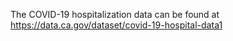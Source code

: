 The COVID-19 hospitalization data can be found at <https://data.ca.gov/dataset/covid-19-hospital-data1>
